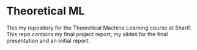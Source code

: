 # Theoretical ML
This my repository for the Theoretical Machine Learning course at Sharif. This repo contains my final project report, my slides for the final presentation and an initial report.
